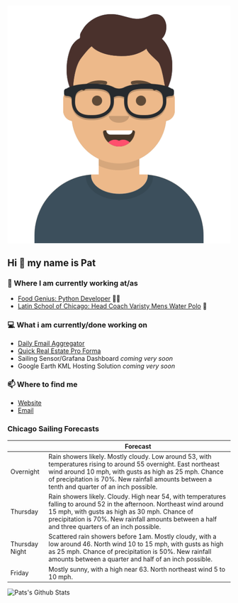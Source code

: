 [![Social banner for p-j-falconer](https://raw.githubusercontent.com/P-J-FALCONER/P-J-FALCONER/master/assets/avataaars.svg)](https://patfalconer.com/)
## Hi :wave: my name is Pat

### 💼 Where I am currently working at/as
- [Food Genius: Python Developer](https://getfoodgenius.com/) 🍔🐍
- [Latin School of Chicago: Head Coach Varisty Mens Water Polo](https://www.latinschool.org/) 🤽


### 💻 What i am currently/done working on
 - [Daily Email Aggregator](https://github.com/P-J-FALCONER/dott_daily_mail)
 - [Quick Real Estate Pro Forma](https://github.com/P-J-FALCONER/henry)
 - Sailing Sensor/Grafana Dashboard *coming very soon*
 - Google Earth KML Hosting Solution *coming very soon*

### 📫 Where to find me
 - [Website](https://patfalconer.com/)
 - [Email](mailto:patrick.j.falconer@gmail.com)


### Chicago Sailing Forecasts
|   | Forecast  |
|---|---|
| Overnight | Rain showers likely. Mostly cloudy. Low around 53, with temperatures rising to around 55 overnight. East northeast wind around 10 mph, with gusts as high as 25 mph. Chance of precipitation is 70%. New rainfall amounts between a tenth and quarter of an inch possible. |
| Thursday | Rain showers likely. Cloudy. High near 54, with temperatures falling to around 52 in the afternoon. Northeast wind around 15 mph, with gusts as high as 30 mph. Chance of precipitation is 70%. New rainfall amounts between a half and three quarters of an inch possible. |
| Thursday Night | Scattered rain showers before 1am. Mostly cloudy, with a low around 46. North wind 10 to 15 mph, with gusts as high as 25 mph. Chance of precipitation is 50%. New rainfall amounts between a quarter and half of an inch possible. |
| Friday | Mostly sunny, with a high near 63. North northeast wind 5 to 10 mph. |

![Pats's Github Stats](https://github-readme-stats.vercel.app/api?username=p-j-falconer&show_icons=true&theme=radical)
